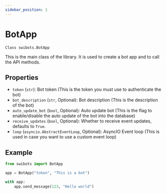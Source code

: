 ```yaml
---
sidebar_position: 1
---
```


# BotApp

`Class swibots.BotApp`

This is the main class of the library. It is used to create a bot app and to call the API methods.


## Properties

- `token` (`str`): Bot token (This is the token you must use to authenticate the bot)
- `bot_description` (`str`, Optional): Bot description (This is the description of the bot)
- `auto_update_bot` (`bool`, Optional): Auto update bot (This is the flag to enable/disable the auto update of the bot into the database)
- `receive_updates` (`bool`, Optional): Whether to receive event updates, defaults to `True`.
- `loop` (`asyncio.AbstractEventLoop`, Optional): AsyncIO Event loop (This is used in case you want to use a custom event loop)


## Example

```python
from swibots import BotApp

app = BotApp("token", "This is a bot")

with app:
    app.send_message(123, "Hello world")

```

